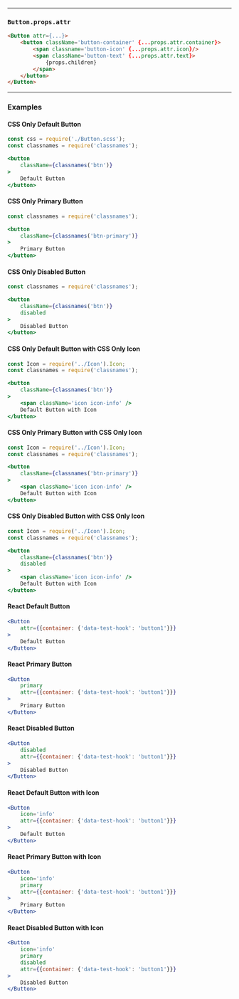 ______________________________________________________________________________

### `Button.props.attr`

```html
<Button attr={...}>
    <button className='button-container' {...props.attr.container}>
        <span classname='button-icon' {...props.attr.icon}/>
        <span className='button-text' {...props.attr.text}>
            {props.children}
        </span>
    </button>
</Button>
```

______________________________________________________________________________

### Examples

#### CSS Only Default Button

```jsx
const css = require('./Button.scss');
const classnames = require('classnames');

<button
    className={classnames('btn')}
>
    Default Button
</button>
```

#### CSS Only Primary Button

```jsx
const classnames = require('classnames');

<button
    className={classnames('btn-primary')}
>
    Primary Button
</button>
```

#### CSS Only Disabled Button

```jsx
const classnames = require('classnames');

<button
    className={classnames('btn')}
    disabled
>
    Disabled Button
</button>
```

#### CSS Only Default Button with CSS Only Icon

```jsx
const Icon = require('../Icon').Icon;
const classnames = require('classnames');

<button
    className={classnames('btn')}
>
    <span className='icon icon-info' />
    Default Button with Icon
</button>
```

#### CSS Only Primary Button with CSS Only Icon

```jsx
const Icon = require('../Icon').Icon;
const classnames = require('classnames');

<button
    className={classnames('btn-primary')}
>
    <span className='icon icon-info' />
    Default Button with Icon
</button>
```

#### CSS Only Disabled Button with CSS Only Icon

```jsx
const Icon = require('../Icon').Icon;
const classnames = require('classnames');

<button
    className={classnames('btn')}
    disabled
>
    <span className='icon icon-info' />
    Default Button with Icon
</button>
```

#### React Default Button

```jsx
<Button
    attr={{container: {'data-test-hook': 'button1'}}}
>
    Default Button
</Button>
```

#### React Primary Button

```jsx
<Button
    primary
    attr={{container: {'data-test-hook': 'button1'}}}
>
    Primary Button
</Button>
```

#### React Disabled Button

```jsx
<Button
    disabled
    attr={{container: {'data-test-hook': 'button1'}}}
>
    Disabled Button
</Button>
```

#### React Default Button with Icon

```jsx
<Button
    icon='info'
    attr={{container: {'data-test-hook': 'button1'}}}
>
    Default Button
</Button>
```

#### React Primary Button with Icon

```jsx
<Button
    icon='info'
    primary
    attr={{container: {'data-test-hook': 'button1'}}}
>
    Primary Button
</Button>
```

#### React Disabled Button with Icon

```jsx
<Button
    icon='info'
    primary
    disabled
    attr={{container: {'data-test-hook': 'button1'}}}
>
    Disabled Button
</Button>
```